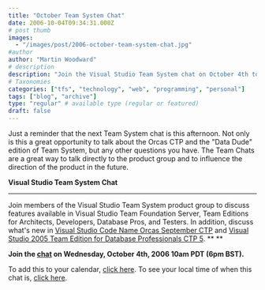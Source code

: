 ```yaml
---
title: "October Team System Chat"
date: 2006-10-04T09:34:31.000Z
# post thumb
images:
  - "/images/post/2006-october-team-system-chat.jpg"
#author
author: "Martin Woodward"
# description
description: "Join the Visual Studio Team System chat on October 4th to discuss Orcas CTP, Team Editions, and shape future product developments."
# Taxonomies
categories: ["tfs", "technology", "web", "programming", "personal"]
tags: ["blog", "archive"]
type: "regular" # available type (regular or featured)
draft: false
---
```

Just a reminder that the next Team System chat is this afternoon.  Not only is this a great opportunity to talk about the Orcas CTP and the "Data Dude" edition of Team System, but any other questions you have.  The Team Chats are a great way to talk directly to the product group and to influence the direction of the product in the future. 

**Visual Studio Team System Chat** 

**** 

Join members of the Visual Studio Team System product group to discuss features available in Visual Studio Team Foundation Server, Team Editions for Architects, Developers, Database Pros, and Testers. In addition, discuss what's new in [Visual Studio Code Name Orcas September CTP](http://www.microsoft.com/downloads/details.aspx?FamilyID=82243606-d16d-445c-8949-9ee8c10cda2e&DisplayLang=en) and [Visual Studio 2005 Team Edition for Database Professionals CTP 5](http://www.microsoft.com/downloads/details.aspx?familyid=4014554E-903A-4A62-B429-2B027321C32D&displaylang=en). ** ** 

**Join the [chat](http://msdn.microsoft.com/chats) on Wednesday, October 4th, 2006 10am PDT (6pm BST).** 

To add this to your calendar, [click here](http://msdn.microsoft.com/chats/outlook_reminders/06_1004_MSDN_VSTS.ics).
To see your local time of when this chat is, [click here](http://www.timeanddate.com/worldclock/fixedtime.html?year=2006&month=10&day=4&hour=10&min=0&sec=0&p1=234).